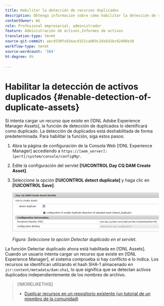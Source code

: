 ```yaml
---
title: Habilitar la detección de recursos duplicados
description: Obtenga información sobre cómo habilitar la detección de recursos duplicados en Experience Manager.
contentOwner: AG
role: Profesional empresarial, administrador
feature: Administración de activos,Informes de activos
translation-type: tm+mt
source-git-commit: aec4530fa93eacd151ca069c2da5d1bc92408e10
workflow-type: tm+mt
source-wordcount: '164'
ht-degree: 0%

---
```



# Habilitar la detección de activos duplicados {#enable-detection-of-duplicate-assets}

Si intenta cargar un recurso que existe en [!DNL Adobe Experience Manager Assets], la función de detección de duplicados lo identificará como duplicado. La detección de duplicados está deshabilitada de forma predeterminada. Para habilitar la función, siga estos pasos:

1. Abra la página de configuración de la Consola Web [!DNL Experience Manager] accediendo a `https://[aem_server]:[port]/system/console/configMgr`.
1. Edite la configuración del servlet **[!UICONTROL Day CQ DAM Create Asset]**.
1. Seleccione la opción **[!UICONTROL detect duplicate]** y haga clic en **[!UICONTROL Save]**.

   ![Seleccione la opción Detectar duplicado en el servlet](assets/chlimage_1-377.png)

   *Figura: Seleccione la opción Detectar duplicado en el servlet.*

La función Detectar duplicado ahora está habilitada en [!DNL Assets]. Cuando un usuario intenta cargar un recurso que existe en [!DNL Experience Manager], el sistema comprueba si hay conflicto e lo indica. Los recursos se identifican utilizando el hash SHA-1 almacenado en `jcr:content/metadata/dam:sha1`, lo que significa que se detectan activos duplicados independientemente de los nombres de archivo.

>[!MORELIKETHIS]
>
>* [Duplicar recursos en un repositorio existente (un tutorial de un miembro de la comunidad)](https://experience-aem.blogspot.com/2019/06/aem-65-find-duplicate-assets-binaries-in-existing-repository.html)

